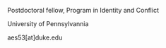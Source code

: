 



Postdoctoral fellow, Program in Identity and Conflict

University of Pennsylvannia

aes53[at]duke.edu